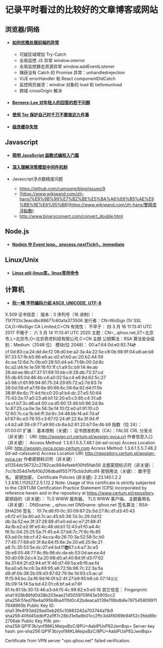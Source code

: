 # 记录平时看过的比较好的文章博客或网站

## 浏览器/网络

- #### [如何优雅处理前端的异常](https://segmentfault.com/a/1190000018754274)

  - 可疑区域增加 Try-Catch
  - 全局监控 JS 异常 window.onerror
  - 全局监控静态资源异常 window.addEventListener
  - 捕获没有 Catch 的 Promise 异常：unhandledrejection
  - VUE errorHandler 和 React componentDidCatch
  - 监控网页崩溃：window 对象的 load 和 beforeunload
  - 跨域 crossOrigin 解决

- #### [Berners-Lee 对年轻人的回答的若干问题](https://www.w3.org/People/Berners-Lee/Kids.html)

- #### [使用 Tor 保护自己时千万不要做这九件事](https://steemit.com/crypto/@iyouport/tor)

- #### [级连缓存失效](https://philipwalton.com/articles/cascading-cache-invalidation/)

## Javascript

- #### [简明 JavaScript 函数式编程入门篇](https://mp.weixin.qq.com/s?__biz=MzA5NzkwNDk3MQ==&mid=2650590402&idx=1&sn=f4983fb1096cffc06bd232da54a193b2&chksm=8891dce6bfe655f0a37cebbd24d007e28e8327fdf6dec21712608ab46f76c80121e1b60f131f&mpshare=1&scene=1&srcid=&sharer_sharetime=1569493981649&sharer_shareid=133db3bb65672c2827a2c6292bcf2c8d#rd)

- #### [深入理解洋葱模型中间件机制](https://juejin.im/post/5dfee04951882512756e97fc)

- Javascript浮点数精度问题

  - https://github.com/camsong/blog/issues/9
  - [https://www.wikiwand.com/zh-hans/%E9%9B%99%E7%B2%BE%E5%BA%A6%E6%B5%AE%E9%BB%9E%E6%95%B8](https://www.wikiwand.com/zh-hans/雙精度浮點數)
  - http://www.binaryconvert.com/convert_double.html

## Node.js

- #### [Nodejs 中 Event loop、process.nextTick()、immediate](https://nodejs.org/en/docs/guides/event-loop-timers-and-nexttick/#setimmediate-vs-settimeout)

## Linux/Unix

+ #### [Linux util-linux库，linux常用命令](https://en.wikipedia.org/wiki/Util-linux)

## 计算机

- #### [阮一峰 字符编码介绍 ASCII, UNICODE, UTF-8](http://www.ruanyifeng.com/blog/2007/10/ascii_unicode_and_utf-8.html)













X.509 证书信息：
版本：3
序列号（16 进制）： 75f7f33c3eacdbc88677c60a1a373506
发行者：CN=WoSign OV SSL CA,O=WoSign CA Limited,C=CN
有效性：
不早于： 四 3 月 16 11:13:41 UTC 2017
不晚于： 六 3 月 14 11:13:41 UTC 2020
主题：CN=_.qihoo.net,ST=北京市,L=北京市,O=北京奇虎科技有限公司,C=CN
主题 公钥算法：RSA
算法安全级别：Medium（2048 位）
模块(位 2048)：
00:a7:64:0d:e0:92:74:cd:cf:0d:83:ca:24:dd:4e:f2
08:d0:be:a2:3a:4a:22:5e:c8:0b:98:9f:04:a6:ae:b8
97:33:57:fb:b5:86:e6:ac:d2:e1:b0:ac:20:b2:44:59
4c:ea:12:6d:7c:0b:e0:28:50:d4:a4:71:6b:00:2d:8c
6c:a2:d4:fe:1e:59:19:f0:1f:c1:a9:5c:b9:14:4e:ab
26:dd:ee:9b:d7:37:51:69:10:bb:c9:28:db:73:37:cd
55:db:65:0d:46:4b:c4:a0:02:5a:c4:e6:8d:62:5c:27
a3:98:cf:61:99:94:6f:75:24:29:85:72:a2:7d:83:7e
38:0d:59:ef:a7:f8:6e:90:66:6c:06:6a:92:d4:f1:5b
38:8f:8e:6c:7f:4d:fd:c0:20:a1:b4:dc:27:e5:50:64
75:43:2e:17:a0:23:a6:b1:12:20:e5:c3:85:c4:31:a8
ca:cf:b7:3c:d6:a4:00:ca:d5:60:13:48:b5:86:2d:9a
1c:87:25:ca:0e:3e:56:3e:f4:10:f2:e0:a1:91:10:c0
12:60:7c:ca:1b:b6:ff:3d:6c:34:48:bb:f4:a4:7d:af
b1:67:6c:e3:76:55:c3:67:f2:24:df:22:8a:3f:94:ff
c4:b2:a8:39:c9:77:a9:90:cb:6a:b2:61:20:b7:0e:4b
b9
指数（位 24）：
01:00:01
扩展：
基本限制（关键）：
证书颁发机构（CA）：FALSE
CRL 分发点（非关键）：
URI: http://wosign.crl.certum.pl/wosign-ovca.crl
作者信息入口（非关键）：
Access Method: 1.3.6.1.5.5.7.48.1 (id-ad-ocsp)
Access Location URI: http://wosign-ovca.ocsp-certum.com
Access Method: 1.3.6.1.5.5.7.48.2 (id-ad-caIssuers)
Access Location URI: http://repository.certum.pl/wosign-ovca.cer
作者密钥标识符（非关键）：
a11354dc56732c2782cac884efeebf00fd5fab56
主题密钥标识符（非关键）：
7cc1b354d7efbf0b206dba6f557f75cbb3dfcdf4
密钥用法（关键）：
数字签名。
密钥加密。
Certificate Policies (非关键):
2.23.140.1.2.2
1.2.616.1.113527.2.5.1.12.2
Note: Usage of this certificate is strictly subjected to the CERTUM Certification Practice Statement (CPS) incorporated by reference herein and in the repository at https://www.certum.pl/repository.
密钥目的（非关键）：
TLS WWW 服务器。
TLS WWW 客户端。
主题备用名（非关键）：
DNSname: _.qihoo.net
DNSname: qihoo.net
签名算法：RSA-SHA256
签名：
10:7e:d6:f0:0c:30:09:87:2b:5d:27:8c:d1:d3:45:43
c6:f2:e1:3a:80:ad:7c:ac:45:b5:38:7d:3c:28:0d:f2
db:3a:52:ee:3f:37:28:88:d1:e0:ed:ec:e7:2f:88:41
4a:fb:e2:e2:9f:e0:4c:48:dd:b1:12:43:e1:f0:a4:4c
f6:5c:04:25:25:5a:7f:45:e4:37:b8:7c:7f:9c:fb:85
63:ad:0c:bb:cf:42:4a:ca:4b:26:70:3a:52:58:5c:b0
77:45:77:68:e0:3f:8a:84:f5:6e:2e:20:e6:25:9e:21
a8:7c:35:53:5e:dc:07:e4:bd:f1:ab:67:c4:a7:3c:e5
3b:e8:05:48:77:8c:8b:96:dc:da:eb:53:0d:ae:ea:4d
50:d0:09:2d:c4:2a:20:68:d0:af:40:8d:9f:d3:f7:62
9a:31:64:2f:d3:94:ef:1f:46:d7:49:5a:e9:f6:ae:fd
6a:a0:a5:fe:c6:3a:69:95:a6:72:5b:96:7c:22:3a:5a
d9:df:0b:38:2b:09:d3:87:62:76:9e:1d:93:c5:ac:a1
ff:f5:94:bc:2a:f6:9d:f6:0f:b2:4f:27:b9:95:b6:cb
07:14:de:3b:09:14:f4:5a:bd:42:01:c6:bf:a4:e7:6f
81:fe:81:5b:30:13:46:a3:d4:f5:4c:99:82:e3:e0:16
其它信息：
Fingerprint:
sha1:928b86fd0d38b203eae2145059709f43e5905cc2
sha256:51ed76e4a095b8ba411fd0c42bdeaca0139e118bdb6e7975458099117648965b
Public Key ID:
sha1:3fe4f93dd29ad0eb265c10883242a703744a11b9
sha256:40fd45ddbff2a1ff7c28b31e8a9b01cc2ffc3d4f8069b94f52c3fdd89c2706ab
Public Key PIN:
pin-sha256:QP1F3b/yof98KLMeipsBzC/8PU+AablPUsP92JwnBqs=
Server key hash: pin-sha256:QP1F3b/yof98KLMeipsBzC/8PU+AablPUsP92JwnBqs=

Certificate from VPN server "vpn.qihoo.net" failed verification.
